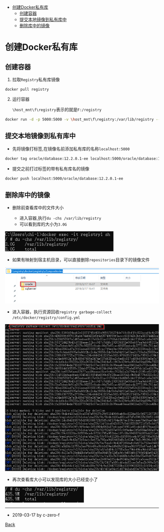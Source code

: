 
<!-- @import "[TOC]" {cmd="toc" depthFrom=1 depthTo=6 orderedList=false} -->

<!-- code_chunk_output -->

* [创建Docker私有库](#创建docker私有库)
	* [创建容器](#创建容器)
	* [提交本地镜像到私有库中](#提交本地镜像到私有库中)
	* [删除库中的镜像](#删除库中的镜像)

<!-- /code_chunk_output -->

# 创建Docker私有库

## 创建容器

1. 拉取`Registry`私有库镜像

```
docker pull registry
```

2. 运行容器
   
   `\host_mnt\f\registry`表示的就是`F:/registry`

```bash
docker run -d -p 5000:5000 -v \host_mnt\f\registry:/var/lib/registry --name registry1 registry
```
## 提交本地镜像到私有库中

* 先将镜像打标签,在镜像名前添加私有库的名称`localhost:5000`

```bash
docker tag oracle/database:12.2.0.1-ee localhost:5000/oracle/database:12.2.0.1-ee
```

* 提交之前打过标签的带有私有库名的镜像

```bash
docker push localhost:5000/oracle/database:12.2.0.1-ee
```

## 删除库中的镜像

* 删除前查看库中的文件大小
    
    * 进入容器,执行`du -chs /var/lib/registry`
    * 可以看到库的大小为`3.0G`

![](img/Docker-Registry/image-Docker-Registry_2019-03-23-20-42-56.png)

* 如果有映射到宿主机目录，可以直接删除`repositories`目录下的镜像文件

![](img/Docker-Registry/image-Docker-Registry_2019-03-23-20-41-33.png)

* 进入容器，执行资源回收`registry garbage-collect /etc/docker/registry/config.yml`

![](img/Docker-Registry/image-Docker-Registry_2019-03-23-20-50-42.png)

* 再次查看库大小可以发现库的大小已经变小了

![](img/Docker-Registry/image-Docker-Registry_2019-03-23-20-53-19.png)

---

- 2019-03-17 by c-zero-f

[Back](Readme.md)
